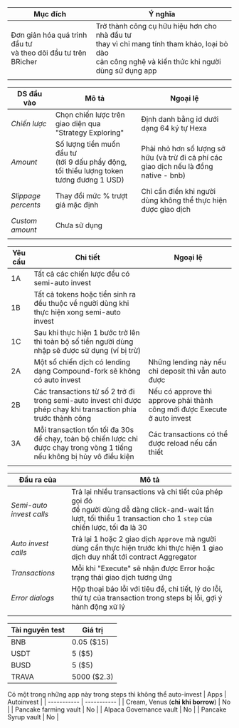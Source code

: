 | Mục đích | Ý nghĩa |
| ----------- | ----------- |
| Đơn giản hóa quá trình đầu tư<br>và theo dõi đầu tư trên BRicher | Trở thành công cụ hữu hiệu hơn cho nhà đầu tư<br>thay vì chỉ mang tính tham khảo, loại bỏ dào<br>cản công nghệ và kiến thức khi người dùng sử dụng app |
|||

| DS đầu vào  | Mô tả | Ngoại lệ |
| ----------- | ----------- | ----------- |
| *Chiến lược* | Chọn chiến lược trên giao diện qua "Strategy Exploring" | Định danh bằng id dưới dạng 64 ký tự Hexa |
| *Amount* | Số lượng tiền muốn đầu tư<br>(tới 9 dấu phẩy động, tối thiểu lượng token tương đương 1 USD) | Phải nhỏ hơn số lượng sở hữu (và trừ đi cả phí các giao dịch nếu là đồng native - bnb) |
| *Slippage percents* | Thay đổi mức % trượt giá mặc định | Chỉ cần điền khi người dùng không thể thực hiện được giao dịch |
| *Custom amount* | Chưa sử dụng |  |
||||

| Yêu cầu | Chi tiết | Ngoại lệ |
| ----------- | ----------- | ----------- |
| 1A | Tất cả các chiến lược đều có semi-auto invest |  |
| 1B | Tất cả tokens hoặc tiền sinh ra đều thuộc về người dùng khi thực hiện xong semi-auto invest |  |
| 1C | Sau khi thực hiện 1 bước trở lên thì toàn bộ số tiền người dùng nhập sẽ được sử dụng (ví bị trừ) |  |
| 2A | Một số chiến dịch có lending dạng Compound-fork sẽ không có auto invest | Những lending này nếu chỉ deposit thì vẫn auto được |
| 2B | Các transactions từ số 2 trở đi trong semi-auto invest chỉ được phép chạy khi transaction phía trước thành công  | Nếu có approve thì approve phải thành công mới được Execute ở auto invest |
| 3A | Mỗi transaction tốn tối đa 30s để chạy, toàn bộ chiến lược chỉ được chạy trong vòng 1 tiếng nếu không bị hủy vô điều kiện | Các transactions có thể được reload nếu cần thiết |
||||

| Đầu ra của | Mô tả |
| ----------- | ----------- |
| *Semi-auto invest calls* | Trả lại nhiều transactions và chi tiết của phép gọi đó<br>để người dùng dễ dàng click-and-wait lần lượt, tối thiểu 1 transaction cho 1 `step` của chiến lược, tối đa là 30 |
| *Auto invest calls* | Trả lại 1 hoặc 2 giao dịch `Approve` mà người dùng cần thực hiện trước khi thực hiện 1 giao dịch duy nhất tới contract Aggregator |
| *Transactions* | Mỗi khi "Execute" sẽ nhận được Error hoặc trạng thái giao dịch tương ứng |
| *Error dialogs* | Hộp thoại báo lỗi với tiêu đề, chi tiết, lý do lỗi, thứ tự của transaction trong steps bị lỗi, gợi ý hành động xử lý |
|||

| Tài nguyên test | Giá trị |
| ----------- | ----------- |
| BNB | 0.05 ($15) |
| USDT | 5 ($5) |
| BUSD | 5 ($5) |
| TRAVA | 5000 ($2.3) |

Có một trong những app này trong steps thì không thể auto-invest
| Apps | Autoinvest |
| ----------- | ----------- |
| Cream, Venus (**chỉ khi borrow**) | No |
| Pancake farming vault | No |
| Alpaca Governance vault | No |
| Pancake Syrup vault | No |
